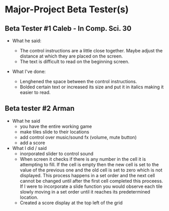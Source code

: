 # Major-Project Beta Tester(s)

## Beta Tester #1 Caleb - In Comp. Sci. 30
- What he said:
  - The control instructions are a little close together. Maybe adjust the distance at which they are placed on the screen.
  - The text is difficult to read on the beginning screen.
 
 - What I've done:
   - Lenghened the space between the control instructions.
   - Bolded certain text or increased its size and put it in italics making it easier to read.

## Beta tester #2 Arman
- What he said 
   - you have the entire working game
   - make tiles slide to their locations
   - add control over music/sound fx (volume, mute button)
   - add a score
- What I did / said
  - inorporated slider to control sound
  - When screen it checks if there is any number in the cell it is attempting to fill. If the cell is empty then the new cell is set to the value of the previous one and the old cell is set to zero which is not displayed. This process happens in a set order and the next cell cannot be changed until after the first cell completed this proceess. If I were to incorporate a slide function you would observe each tile slowly moving in a set order until it reaches its predetermined location.
  - Created a score display at the top left of the grid